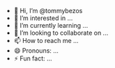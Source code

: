 - 👋 Hi, I’m @tommybezos
- 👀 I’m interested in ...
- 🌱 I’m currently learning ...
- 💞️ I’m looking to collaborate on ...
- 📫 How to reach me ...
- 😄 Pronouns: ...
- ⚡ Fun fact: ...

<!---
tommybezos/tommybezos is a ✨ special ✨ repository because its `README.md` (this file) appears on your GitHub profile.
You can click the Preview link to take a look at your changes.
--->
